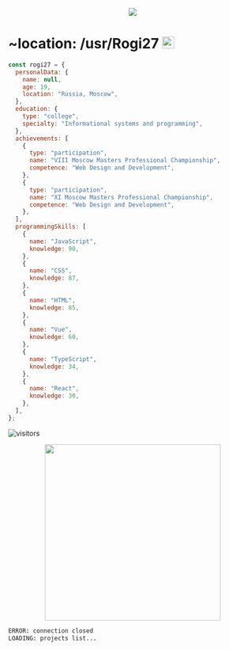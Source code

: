 <p align="center"><img src="https://media4.giphy.com/media/jUoNHLhsJF6yo2VDGE/giphy.gif"></p>
<h1><b>~location: /usr/Rogi27</b> <img width="24" src="https://media2.giphy.com/media/KKH0whdvOmE3XtyPKS/giphy.gif"></h1>
 
```javascript
const rogi27 = {
  personalData: {
    name: null,
    age: 19,
    location: "Russia, Moscow",
  },
  education: {
    type: "college",
    specialty: "Informational systems and programming",
  },
  achievements: [
    {
      type: "participation",
      name: "VIII Moscow Masters Professional Championship",
      competence: "Web Design and Development",
    },
    {
      type: "participation",
      name: "XI Moscow Masters Professional Championship",
      competence: "Web Design and Development",
    },
  ],
  programmingSkills: [
    {
      name: "JavaScript",
      knowledge: 90,
    },
    {
      name: "CSS",
      knowledge: 87,
    },
    {
      name: "HTML",
      knowledge: 85,
    },
    {
      name: "Vue",
      knowledge: 60,
    },
    {
      name: "TypeScript",
      knowledge: 34,
    },
    {
      name: "React",
      knowledge: 30,
    },
  ],
};
```

![visitors](https://visitor-badge.glitch.me/badge?page_id=rogi27)

<p align="center">
<img height="356" src="https://media0.giphy.com/media/ekBFWTwHwyeKUSDst0/giphy.gif">  
  
```apache
ERROR: connection closed
LOADING: projects list...
```
</p>
